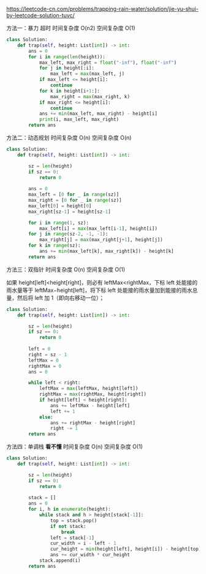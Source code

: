 https://leetcode-cn.com/problems/trapping-rain-water/solution/jie-yu-shui-by-leetcode-solution-tuvc/

方法一：暴力 超时 时间复杂度 O(n2) 空间复杂度 O(1)

```python
class Solution:
    def trap(self, height: List[int]) -> int:
        ans = 0
        for i in range(len(height)):
            max_left, max_right = float("-inf"), float("-inf")
            for j in height[:i]:
                max_left = max(max_left, j)
            if max_left <= height[i]:
                continue
            for k in height[i+1:]:
                max_right = max(max_right, k)
            if max_right <= height[i]:
                continue
            ans += min(max_left, max_right) - height[i]
            print(i, max_left, max_right)
        return ans
```

方法二：动态规划  时间复杂度 O(n) 空间复杂度 O(n)

```python
class Solution:
    def trap(self, height: List[int]) -> int:

        sz = len(height)
        if sz == 0:
            return 0
        
        ans = 0
        max_left = [0 for _ in range(sz)]
        max_right = [0 for _ in range(sz)]
        max_left[0] = height[0]
        max_right[sz-1] = height[sz-1]

        for i in range(1, sz):
            max_left[i] = max(max_left[i-1], height[i])
        for j in range(sz-2, -1, -1):
            max_right[j] = max(max_right[j+1], height[j])
        for k in range(sz):
            ans += min(max_left[k], max_right[k]) - height[k]
        return ans
```

方法三：双指针 时间复杂度 O(n) 空间复杂度 O(1)

如果 height[left]<height[right]，则必有 leftMax<rightMax，下标 left 处能接的雨水量等于 leftMax−height[left]，将下标 left 处能接的雨水量加到能接的雨水总量，然后将 left 加 1（即向右移动一位）；

```python
class Solution:
    def trap(self, height: List[int]) -> int:

        sz = len(height)
        if sz == 0:
            return 0
        
        left = 0
        right = sz - 1
        leftMax = 0
        rightMax = 0
        ans = 0

        while left < right:
            leftMax = max(leftMax, height[left])
            rightMax = max(rightMax, height[right])
            if height[left] < height[right]:
                ans += leftMax - height[left]
                left += 1
            else:
                ans += rightMax - height[right]
                right -= 1
        return ans
```

方法四：单调栈 **看不懂** 时间复杂度 O(n) 空间复杂度 O(1)

```python
class Solution:
    def trap(self, height: List[int]) -> int:

        sz = len(height)
        if sz == 0:
            return 0
        
        stack = []
        ans = 0
        for i, h in enumerate(height):
            while stack and h > height[stack[-1]]:
                top = stack.pop()
                if not stack:
                    break
                left = stack[-1]
                cur_width = i - left - 1
                cur_height = min(height[left], height[i]) - height[top]
                ans += cur_width * cur_height
            stack.append(i)
        return ans
```

